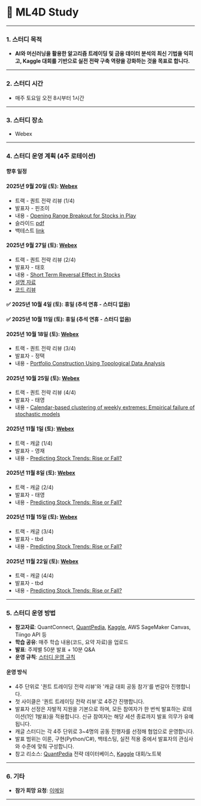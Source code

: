 # 📢 ML4D Study

---

### **1. 스터디 목적**
- **AI와 머신러닝을 활용한 알고리즘 트레이딩 및 금융 데이터 분석의 최신 기법을 익히고, Kaggle 대회를 기반으로 실전 전략 구축 역량을 강화하는 것을 목표로 합니다.**

---

### **2. 스터디 시간**
- 매주 토요일 오전 8시부터 1시간

---

### **3. 스터디 장소**
- Webex

---

### **4. 스터디 운영 계획 (4주 로테이션)**


#### 향후 일정

#### **2025년 9월 20일 (토)**: [Webex](https://lgehq.webex.com/lgehq-en/j.php?MTID=m7ce242843e71db115e8b2369986a04aa)
- 트랙 - 퀀트 전략 리뷰 (1/4)
- 발표자 - 핀조이
- 내용 - [Opening Range Breakout for Stocks in Play](https://www.quantconnect.com/research/18444/opening-range-breakout-for-stocks-in-play/p1)
- 슬라이드 [pdf](https://github.com/restful3/ml4t/blob/main/source/Quant%20Trading%20Strategy%20Review/ORB_for_Stocks_in_Play.pdf)
- 백테스트 [link](https://www.quantconnect.cloud/backtest/8f984879ae58a8cc56436d59a636ef97)

#### **2025년 9월 27일 (토)**: [Webex](https://lgehq.webex.com/lgehq-en/j.php?MTID=m794c4e50f5ff0e9aa332e21523485655)
- 트랙 - 퀀트 전략 리뷰 (2/4)
- 발표자 - 태호
- 내용 - [Short Term Reversal Effect in Stocks](https://quantpedia.com/strategies/short-term-reversal-in-stocks)
- [설명 자료](https://github.com/restful3/ml4t/blob/main/archive/Quant%20Trading%20Strategy%20Review/short_term_reversal_effect_%EC%86%8C%EA%B0%9C_Teo.ipynb)
- [코드 리뷰](https://github.com/restful3/ml4t/blob/main/archive/Quant%20Trading%20Strategy%20Review/short_term_reversal_effect_%EC%BD%94%EB%93%9C_%EB%B6%84%EC%84%9D_Teo.py)

#### **✅ 2025년 10월 4일 (토)**: 휴일 (추석 연휴 - 스터디 없음)

#### **✅ 2025년 10월 11일 (토)**: 휴일 (추석 연휴 - 스터디 없음)

#### **2025년 10월 18일 (토)**: [Webex](https://lgehq.webex.com/lgehq-en/j.php?MTID=me926d907650c9b1a34a5cf2a56fbea7c)
- 트랙 - 퀀트 전략 리뷰 (3/4)
- 발표자 - 정택
- 내용 - [Portfolio Construction Using Topological Data Analysis](https://github.com/restful3/ml4t/tree/main/archive/Quant%20Trading%20Strategy%20Review/Portfolio%20Construction%20Using%20Topological%20Data%20Analysis)

#### **2025년 10월 25일 (토)**: [Webex](https://lgehq.webex.com/lgehq-en/j.php?MTID=m18b99f88356090f9f2ce9d29adefecc3)
- 트랙 - 퀀트 전략 리뷰 (4/4)
- 발표자 - 태영 
- 내용 - [Calendar-based clustering of weekly extremes: Empirical failure of stochastic models](https://www.sciencedirect.com/science/article/abs/pii/S1544612325012504)

#### **2025년 11월 1일 (토)**: [Webex](https://lgehq.webex.com/lgehq-en/j.php?MTID=m54969345967403cc4743ce696daeb9f0)
- 트랙 - 캐글 (1/4)
- 발표자 - 영재
- 내용 - [Predicting Stock Trends: Rise or Fall?](https://www.kaggle.com/competitions/predicting-stock-trends-rise-or-fall)

#### **2025년 11월 8일 (토)**: [Webex](https://lgehq.webex.com/lgehq-en/j.php?MTID=me13617ac007993e928d591c2d3dc036e)
- 트랙 - 캐글 (2/4)
- 발표자 - 태영
- 내용 - [Predicting Stock Trends: Rise or Fall?](https://www.kaggle.com/competitions/predicting-stock-trends-rise-or-fall)

#### **2025년 11월 15일 (토)**: [Webex](tbd)
- 트랙 - 캐글 (3/4)
- 발표자 - tbd
- 내용 - [Predicting Stock Trends: Rise or Fall?](https://www.kaggle.com/competitions/predicting-stock-trends-rise-or-fall)

#### **2025년 11월 22일 (토)**: [Webex](tbd)
- 트랙 - 캐글 (4/4)
- 발표자 - tbd
- 내용 - [Predicting Stock Trends: Rise or Fall?](https://www.kaggle.com/competitions/predicting-stock-trends-rise-or-fall)

---

### **5. 스터디 운영 방법**
- **참고자료**: QuantConnect, [QuantPedia](https://quantpedia.com/), [Kaggle](https://www.kaggle.com/), AWS SageMaker Canvas, Tiingo API 등
- **학습 공유**: 매주 학습 내용(코드, 요약 자료)을 업로드
- **발표**: 주제별 50분 발표 + 10분 Q&A
- **운영 규칙**: [스터디 운영 규칙](https://github.com/restful3/ds4th_study/blob/main/source/%EC%8A%A4%ED%84%B0%EB%94%94_%EC%9A%B4%EC%98%81_%EA%B7%9C%EC%B9%99_v01.pdf)


#### 운영 방식
- 4주 단위로 '퀀트 트레이딩 전략 리뷰'와 '캐글 대회 공동 참가'를 번갈아 진행합니다.
- 첫 사이클은 '퀀트 트레이딩 전략 리뷰'로 4주간 진행합니다.
- 발표자 선정은 자발적 지원을 기본으로 하며, 모든 참여자가 한 번씩 발표하는 로테이션(1인 1발표)을 적용합니다. 신규 참여자는 해당 세션 종료까지 발표 의무가 유예됩니다.
- 캐글 스터디는 각 4주 단위로 3~4명의 공동 진행자를 선정해 협업으로 운영합니다.
- 발표 범위는 이론, 구현(Python/C#), 백테스팅, 실전 적용 중에서 발표자의 관심사와 수준에 맞춰 구성합니다.
- 참고 리소스: [QuantPedia](https://quantpedia.com/) 전략 데이터베이스, [Kaggle](https://www.kaggle.com/) 대회/노트북

---

### **6. 기타**
- **참가 희망 요청**: [이메일](mailto:restful3@gmail.com)
---
